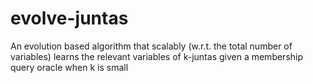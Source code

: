 evolve-juntas
=============

An evolution based algorithm that scalably (w.r.t. the total number of variables) learns the relevant variables of k-juntas given a membership query oracle when k is small
